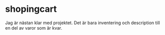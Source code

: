 # shopingcart
Jag är nästan klar med projektet. Det är bara inventering och description till en del av varor som är kvar.
